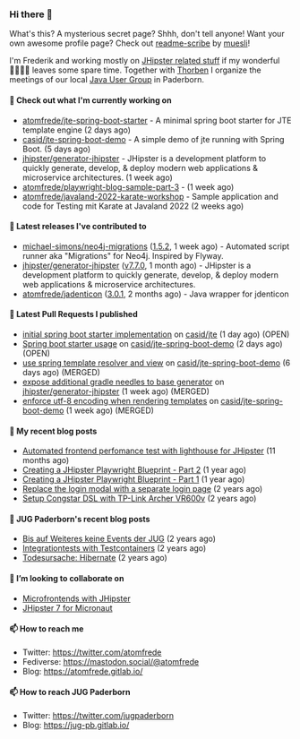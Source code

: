 ### Hi there 👋

What's this? A mysterious secret page? Shhh, don't tell anyone!
Want your own awesome profile page? Check out [readme-scribe](https://github.com/muesli/readme-scribe) by [muesli](https://github.com/muesli)!

I'm Frederik and working mostly on [JHipster related stuff](https://github.com/jhipster/) if my wonderful 👨‍👩‍👧‍👦 leaves some spare time.
Together with [Thorben](https://github.com/thjanssen) I organize the meetings of our local [Java User Group](https://github.com/jugpaderborn) in Paderborn.

#### 👷 Check out what I'm currently working on

- [atomfrede/jte-spring-boot-starter](https://github.com/atomfrede/jte-spring-boot-starter) - A minimal spring boot starter for JTE template engine (2 days ago)
- [casid/jte-spring-boot-demo](https://github.com/casid/jte-spring-boot-demo) - A simple demo of jte running with Spring Boot. (5 days ago)
- [jhipster/generator-jhipster](https://github.com/jhipster/generator-jhipster) - JHipster is a development platform to quickly generate, develop, &amp; deploy modern web applications &amp; microservice architectures. (1 week ago)
- [atomfrede/playwright-blog-sample-part-3](https://github.com/atomfrede/playwright-blog-sample-part-3) -  (1 week ago)
- [atomfrede/javaland-2022-karate-workshop](https://github.com/atomfrede/javaland-2022-karate-workshop) - Sample application and code for Testing mit Karate at Javaland 2022 (2 weeks ago)

#### 🔭 Latest releases I've contributed to

- [michael-simons/neo4j-migrations](https://github.com/michael-simons/neo4j-migrations) ([1.5.2](https://github.com/michael-simons/neo4j-migrations/releases/tag/1.5.2), 1 week ago) - Automated script runner aka &#34;Migrations&#34; for Neo4j. Inspired by Flyway.
- [jhipster/generator-jhipster](https://github.com/jhipster/generator-jhipster) ([v7.7.0](https://github.com/jhipster/generator-jhipster/releases/tag/v7.7.0), 1 month ago) - JHipster is a development platform to quickly generate, develop, &amp; deploy modern web applications &amp; microservice architectures.
- [atomfrede/jadenticon](https://github.com/atomfrede/jadenticon) ([3.0.1](https://github.com/atomfrede/jadenticon/releases/tag/3.0.1), 2 months ago) - Java wrapper for jdenticon

#### 🔨 Latest Pull Requests I published

- [initial spring boot starter implementation](https://github.com/casid/jte/pull/144) on [casid/jte](https://github.com/casid/jte) (1 day ago) (OPEN)
- [Spring boot starter usage](https://github.com/casid/jte-spring-boot-demo/pull/10) on [casid/jte-spring-boot-demo](https://github.com/casid/jte-spring-boot-demo) (2 days ago) (OPEN)
- [use spring template resolver and view](https://github.com/casid/jte-spring-boot-demo/pull/9) on [casid/jte-spring-boot-demo](https://github.com/casid/jte-spring-boot-demo) (6 days ago) (MERGED)
- [expose additional gradle needles to base generator](https://github.com/jhipster/generator-jhipster/pull/18213) on [jhipster/generator-jhipster](https://github.com/jhipster/generator-jhipster) (1 week ago) (MERGED)
- [enforce utf-8 encoding when rendering templates](https://github.com/casid/jte-spring-boot-demo/pull/8) on [casid/jte-spring-boot-demo](https://github.com/casid/jte-spring-boot-demo) (1 week ago) (MERGED)

#### 📜 My recent blog posts

- [Automated frontend perfomance test with lighthouse for JHipster](https://atomfrede.gitlab.io/2021/04/automated-frontend-perfomance-test-with-lighthouse-for-jhipster/) (11 months ago)
- [Creating a JHipster Playwright Blueprint - Part 2](https://atomfrede.gitlab.io/2021/03/creating-a-jhipster-playwright-blueprint-part-2/) (1 year ago)
- [Creating a JHipster Playwright Blueprint - Part 1](https://atomfrede.gitlab.io/2021/03/creating-a-jhipster-playwright-blueprint-part-1/) (1 year ago)
- [Replace the login modal with a separate login page](https://atomfrede.gitlab.io/2019/11/replace-the-login-modal-with-a-separate-login-page/) (2 years ago)
- [Setup Congstar DSL with TP-Link Archer VR600v](https://atomfrede.gitlab.io/2019/08/setup-congstar-dsl-with-tp-link-archer-vr600v/) (2 years ago)

#### 📜 JUG Paderborn's recent blog posts

- [Bis auf Weiteres keine Events der JUG](https://jug-pb.gitlab.io/blog/2020/covid-19.html) (2 years ago)
- [Integrationtests with Testcontainers](https://jug-pb.gitlab.io/blog/2020/integrationtests-with-testcontainers.html) (2 years ago)
- [Todesursache: Hibernate](https://jug-pb.gitlab.io/blog/2020/todesursache-hibernate.html) (2 years ago)

#### 👯 I’m looking to collaborate on

- [Microfrontends with JHipster](https://github.com/jhipster/generator-jhipster/issues/10189)
- [JHipster 7 for Micronaut](https://github.com/jhipster/generator-jhipster-micronaut/issues/250)

#### 📫 How to reach me

- Twitter: https://twitter.com/atomfrede
- Fediverse: https://mastodon.social/@atomfrede
- Blog: https://atomfrede.gitlab.io/

#### 📫 How to reach JUG Paderborn

- Twitter: https://twitter.com/jugpaderborn
- Blog: https://jug-pb.gitlab.io/
